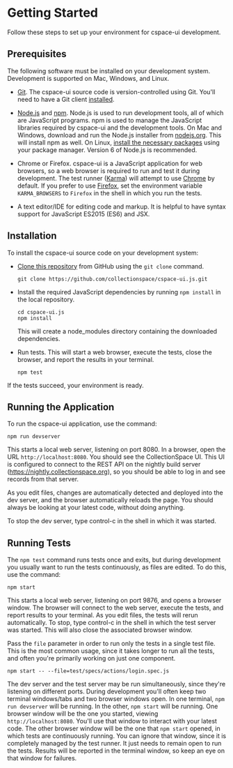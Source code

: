 # Getting Started

Follow these steps to set up your environment for cspace-ui development.

## Prerequisites

The following software must be installed on your development system. Development is supported on Mac, Windows, and Linux.

- [Git](https://git-scm.com/). The cspace-ui source code is version-controlled using Git. You'll need to have a Git client [installed](https://git-scm.com/book/en/v2/Getting-Started-Installing-Git).

- [Node.js](https://nodejs.org/) and [npm](https://www.npmjs.com/). Node.js is used to run development tools, all of which are JavaScript programs. npm is used to manage the JavaScript libraries required by cspace-ui and the development tools. On Mac and Windows, download and run the Node.js installer from [nodejs.org](https://nodejs.org/). This will install npm as well. On Linux, [install the necessary packages](https://nodejs.org/en/download/package-manager/) using your package manager. Version 6 of Node.js is recommended.

- Chrome or Firefox. cspace-ui is a JavaScript application for web browsers, so a web browser is required to run and test it during development. The test runner ([Karma](https://karma-runner.github.io/)) will attempt to use [Chrome](https://www.google.com/chrome/browser/desktop/index.html) by default. If you prefer to use [Firefox](https://www.mozilla.org/en-US/firefox/new/), set the environment variable `KARMA_BROWSERS` to `Firefox` in the shell in which you run the tests.

- A text editor/IDE for editing code and markup. It is helpful to have syntax support for JavaScript ES2015 (ES6) and JSX.

## Installation

To install the cspace-ui source code on your development system:

- [Clone this repository](https://help.github.com/articles/cloning-a-repository/) from GitHub using the `git clone` command.
  ```
  git clone https://github.com/collectionspace/cspace-ui.js.git
  ```

- Install the required JavaScript dependencies by running `npm install` in the local repository.
  ```
  cd cspace-ui.js
  npm install
  ```
  This will create a node_modules directory containing the downloaded dependencies.

- Run tests. This will start a web browser, execute the tests, close the browser, and report the results in your terminal.
  ```
  npm test
  ```

If the tests succeed, your environment is ready.

## Running the Application

To run the cspace-ui application, use the command:
```
npm run devserver
```
This starts a local web server, listening on port 8080. In a browser, open the URL `http://localhost:8080`. You should see the CollectionSpace UI. This UI is configured to connect to the REST API on the nightly build server (https://nightly.collectionspace.org), so you should be able to log in and see records from that server.

As you edit files, changes are automatically detected and deployed into the dev server, and the browser automatically reloads the page. You should always be looking at your latest code, without doing anything.

To stop the dev server, type control-c in the shell in which it was started.

## Running Tests

The `npm test` command runs tests once and exits, but during development you usually want to run the tests continuously, as files are edited. To do this, use the command:
```
npm start
```
This starts a local web server, listening on port 9876, and opens a browser window. The browser will connect to the web server, execute the tests, and report results to your terminal. As you edit files, the tests will rerun automatically. To stop, type control-c in the shell in which the test server was started. This will also close the associated browser window.

Pass the `file` parameter in order to run only the tests in a single test file. This is the most common usage, since it takes longer to run all the tests, and often you're primarily working on just one component.
```
npm start -- --file=test/specs/actions/login.spec.js
```

The dev server and the test server may be run simultaneously, since they're listening on different ports. During development you'll often keep two terminal windows/tabs and two browser windows open. In one terminal, `npm run devserver` will be running. In the other, `npm start` will be running. One browser window will be the one you started, viewing `http://localhost:8080`. You'll use that window to interact with your latest code. The other browser window will be the one that `npm start` opened, in which tests are continuously running. You can ignore that window, since it is completely managed by the test runner. It just needs to remain open to run the tests. Results will be reported in the terminal window, so keep an eye on that window for failures.
